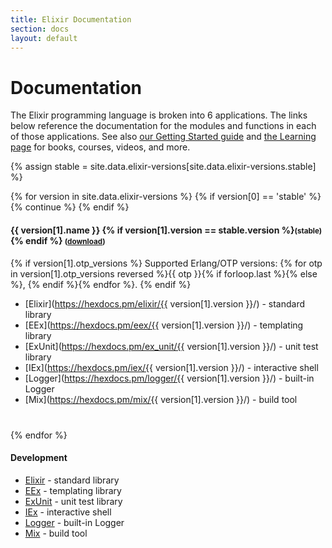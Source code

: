 ```yaml
---
title: Elixir Documentation
section: docs
layout: default
---
```


# Documentation

The Elixir programming language is broken into 6 applications. The links below
reference the documentation for the modules and functions in each of those
applications. See also [our Getting Started guide](https://hexdocs.pm/elixir/1.16/introduction.html)
and [the Learning page](/learning.html) for books, courses, videos, and more.

{% assign stable = site.data.elixir-versions[site.data.elixir-versions.stable] %}

{% for version in site.data.elixir-versions %}
  {% if version[0] == 'stable' %}
    {% continue %}
  {% endif %}

<h4 id="{{ version[1].name }}">
  {{ version[1].name }}
  {% if version[1].version == stable.version %}<small>(stable)</small>{% endif %}
  <small>(<a href="https://github.com/elixir-lang/elixir/releases/download/v{{ version[1].version }}/Docs.zip">download</a>)</small>
</h4>

{% if version[1].otp_versions %}
Supported Erlang/OTP versions: {% for otp in version[1].otp_versions reversed %}{{ otp }}{% if forloop.last %}{% else %}, {% endif %}{% endfor %}.
{% endif %}

* [Elixir](https://hexdocs.pm/elixir/{{ version[1].version }}/) - standard library
* [EEx](https://hexdocs.pm/eex/{{ version[1].version }}/) - templating library
* [ExUnit](https://hexdocs.pm/ex_unit/{{ version[1].version }}/) - unit test library
* [IEx](https://hexdocs.pm/iex/{{ version[1].version }}/) - interactive shell
* [Logger](https://hexdocs.pm/logger/{{ version[1].version }}/) - built-in Logger
* [Mix](https://hexdocs.pm/mix/{{ version[1].version }}/) - build tool

<div style="margin-top: 40px"></div>
{% endfor %}

#### Development

* [Elixir](https://hexdocs.pm/elixir/main/) - standard library
* [EEx](https://hexdocs.pm/eex/main/) - templating library
* [ExUnit](https://hexdocs.pm/ex_unit/main/) - unit test library
* [IEx](https://hexdocs.pm/iex/main/) - interactive shell
* [Logger](https://hexdocs.pm/logger/main/) - built-in Logger
* [Mix](https://hexdocs.pm/mix/main/) - build tool
